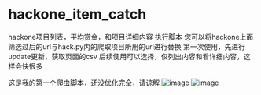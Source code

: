 # hackone_item_catch
hackone项目列表，平均赏金，和项目详细内容
执行脚本
您可以将hackone上面筛选过后的url与hack.py内的爬取项目所用的url进行替换
第一次使用，先进行update更新，获取页面的csv
后续使用可以选择，仅列出内容和看详细内容，这样会快很多

这是我的第一个爬虫脚本，还没优化完全，请谅解
![image](https://github.com/asruthless/hackone_item_catch/assets/35621917/1e28197a-f243-4b1c-8fdf-32ba637e3231)
![image](https://github.com/asruthless/hackone_item_catch/assets/35621917/0e69c758-d205-46e8-9688-00dcb28067c5)
